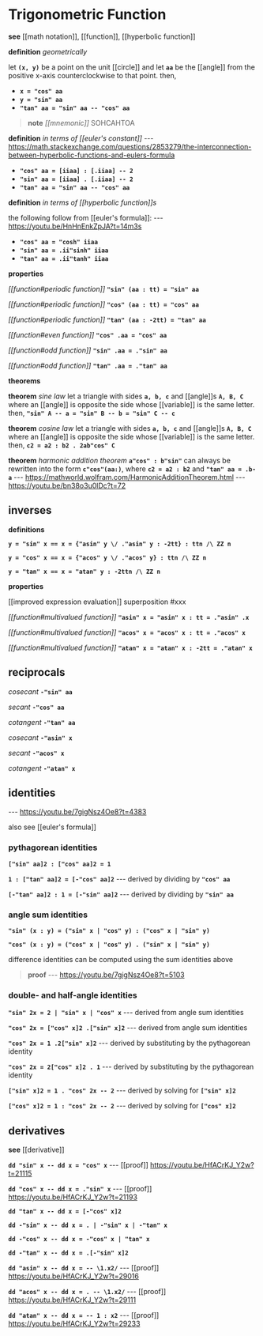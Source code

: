# Trigonometric Function

**see** [[math notation]], [[function]], [[hyperbolic function]]

**definition** _geometrically_

let **`(x, y)`** be a point on the unit [[circle]] and let **`aa`** be the [[angle]] from the positive x-axis counterclockwise to that point. then,

- **`x = "cos" aa`**
- **`y = "sin" aa`**
- **`"tan" aa = "sin" aa -- "cos" aa`**

> **note** _[[mnemonic]]_ SOHCAHTOA

**definition** _in terms of [[euler's constant]]_ --- <https://math.stackexchange.com/questions/2853279/the-interconnection-between-hyperbolic-functions-and-eulers-formula>

- **`"cos" aa = [iiaa] : [.iiaa] -- 2`**
- **`"sin" aa = [iiaa] . [.iiaa] -- 2`**
- **`"tan" aa = "sin" aa -- "cos" aa`**

**definition** _in terms of [[hyperbolic function]]s_

the following follow from [[euler's formula]]: --- <https://youtu.be/HnHnEnkZpJA?t=14m3s>

- **`"cos" aa = "cosh" iiaa`**
- **`"sin" aa = .ii"sinh" iiaa`**
- **`"tan" aa = .ii"tanh" iiaa`**

**properties**

_[[function#periodic function]]_ **`"sin" (aa : tt) = "sin" aa`**

_[[function#periodic function]]_ **`"cos" (aa : tt) = "cos" aa`**

_[[function#periodic function]]_ **`"tan" (aa : -2tt) = "tan" aa`**

_[[function#even function]]_ **`"cos" .aa = "cos" aa`**

_[[function#odd function]]_ **`"sin" .aa = ."sin" aa`**

_[[function#odd function]]_ **`"tan" .aa = ."tan" aa`**

**theorems**

**theorem** _sine law_ let a triangle with sides **`a, b, c`** and [[angle]]s **`A, B, C`** where an [[angle]] is opposite the side whose [[variable]] is the same letter. then, **`"sin" A -- a = "sin" B -- b = "sin" C -- c`**

**theorem** _cosine law_ let a triangle with sides **`a, b, c`** and [[angle]]s **`A, B, C`** where an [[angle]] is opposite the side whose [[variable]] is the same letter. then, **`c2 = a2 : b2 . 2ab"cos" C`**

**theorem** _harmonic addition theorem_ **`a"cos" : b"sin"`** can always be rewritten into the form **`c"cos"(aa:)`**, where **`c2 = a2 : b2`** and **`"tan" aa = .b-a`** --- <https://mathworld.wolfram.com/HarmonicAdditionTheorem.html> --- <https://youtu.be/bn38o3u0lDc?t=72>

## inverses

**definitions**

**`y = "sin" x == x = {"asin" y \/ ."asin" y : -2tt} : ttn /\ ZZ n`**

**`y = "cos" x == x = {"acos" y \/ ."acos" y} : ttn /\ ZZ n`**

**`y = "tan" x == x = "atan" y : -2ttn /\ ZZ n`**

**properties**

[[improved expression evaluation]] superposition #xxx

_[[function#multivalued function]]_ **`"asin" x = "asin" x : tt = ."asin" .x`**

_[[function#multivalued function]]_ **`"acos" x = "acos" x : tt = ."acos" x`**

_[[function#multivalued function]]_ **`"atan" x = "atan" x : -2tt = ."atan" x`**

## reciprocals

_cosecant_ **`-"sin" aa`**

_secant_ **`-"cos" aa`**

_cotangent_ **`-"tan" aa`**

_cosecant_ **`-"asin" x`**

_secant_ **`-"acos" x`**

_cotangent_ **`-"atan" x`**

## identities

--- <https://youtu.be/7gigNsz4Oe8?t=4383>

also see [[euler's formula]]

### pythagorean identities

**`["sin" aa]2 : ["cos" aa]2 = 1`**

**`1 : ["tan" aa]2 = [-"cos" aa]2`** --- derived by dividing by **`"cos" aa`**

**`[-"tan" aa]2 : 1 = [-"sin" aa]2`** --- derived by dividing by **`"sin" aa`**

### angle sum identities

**`"sin" (x : y) = ("sin" x | "cos" y) : ("cos" x | "sin" y)`**

**`"cos" (x : y) = ("cos" x | "cos" y) . ("sin" x | "sin" y)`**

difference identities can be computed using the sum identities above

> **proof** --- <https://youtu.be/7gigNsz4Oe8?t=5103>

### double- and half-angle identities

**`"sin" 2x = 2 | "sin" x | "cos" x`** --- derived from angle sum identities

**`"cos" 2x = ["cos" x]2 .["sin" x]2`** --- derived from angle sum identities

**`"cos" 2x = 1 .2["sin" x]2`** --- derived by substituting by the pythagorean identity

**`"cos" 2x = 2["cos" x]2 . 1`** --- derived by substituting by the pythagorean identity

**`["sin" x]2 = 1 . "cos" 2x -- 2`** --- derived by solving for **`["sin" x]2`**

**`["cos" x]2 = 1 : "cos" 2x -- 2`** --- derived by solving for **`["cos" x]2`**

## derivatives

**see** [[derivative]]

**`dd "sin" x -- dd x = "cos" x`** --- [[proof]] <https://youtu.be/HfACrKJ_Y2w?t=21115>

**`dd "cos" x -- dd x = ."sin" x`** --- [[proof]] <https://youtu.be/HfACrKJ_Y2w?t=21193>

**`dd "tan" x -- dd x = [-"cos" x]2`**

**`dd -"sin" x -- dd x = . | -"sin" x | -"tan" x`**

**`dd -"cos" x -- dd x = -"cos" x | "tan" x`**

**`dd -"tan" x -- dd x = .[-"sin" x]2`**

**`dd "asin" x -- dd x = -- \1.x2/`** --- [[proof]] <https://youtu.be/HfACrKJ_Y2w?t=29016>

**`dd "acos" x -- dd x = . -- \1.x2/`** --- [[proof]] <https://youtu.be/HfACrKJ_Y2w?t=29111>

**`dd "atan" x -- dd x = -- 1 : x2`** --- [[proof]] <https://youtu.be/HfACrKJ_Y2w?t=29233>
